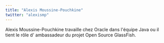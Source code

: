 ```yaml
---
title: "Alexis Moussine-Pouchkine"
twitter: "alexismp"
---
```


Alexis Moussine-Pouchkine travaille chez Oracle dans l'équipe Java ou il
tient le rôle d' ambassadeur du projet Open Source GlassFish.

